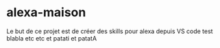 # alexa-maison
Le but de ce projet est de créer des skills pour alexa 
depuis VS code
test blabla
etc etc
et patati
et patatA
